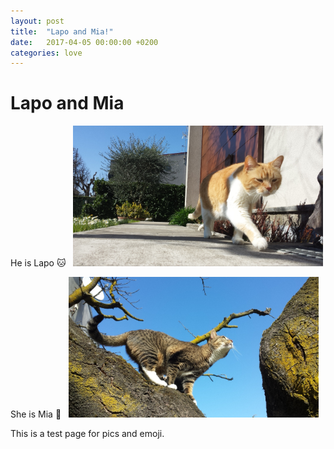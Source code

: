 ```yaml
---
layout: post
title:  "Lapo and Mia!"
date:   2017-04-05 00:00:00 +0200
categories: love
---
```

Lapo and Mia
===
He is Lapo :cat:  
<img src="/assets/Lapo.jpg" alt="Lapo" width="400" />  

She is Mia :gem:  
<img src="/assets/Mia.jpg" alt="Lapo" width="400" />  

This is a test page for pics and emoji.
